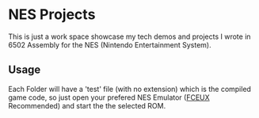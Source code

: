 # NES Projects
This is just a work space showcase my tech demos and projects I wrote in 6502 Assembly for the NES (Nintendo Entertainment System).

## Usage
Each Folder will have a 'test' file (with no extension) which is the compiled game code, so just open your prefered NES Emulator (<a href="https://fceux.com/web/home.html">FCEUX</a> Recommended) and start the the selected ROM.

